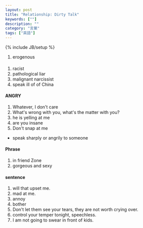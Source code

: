 ```yaml
---
layout: post
title: "Relationship: Dirty Talk"
keywords: [""]
description: ""
category: "言葉"
tags: ["英語"]
---
```

{% include JB/setup %}

1. erogenous


####
1. racist
2. pathological liar
3. malignant narcissist
4. speak ill of of China

####  ANGRY
1. Whatever, I don't care
2. What's wrong with you, what's the matter with you?
3. he is yelling at me
4. are you insane
5. Don't snap at me
- speak sharply or angrily to someone


#### Phrase 
1. in friend Zone
2. gorgeous and sexy



#### sentence

1. will that upset me.
2. mad at me.
4. annoy
5. bother
3. Don't let them see your tears, they are not worth crying over.
6. control your temper tonight, speechless.
7. I am not going to swear in front of kids.

